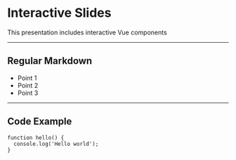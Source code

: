 # Interactive Slides

This presentation includes interactive Vue components

---

## Regular Markdown

- Point 1
- Point 2
- Point 3

---

## Code Example

```js[1-3]
function hello() {
  console.log('Hello world');
}